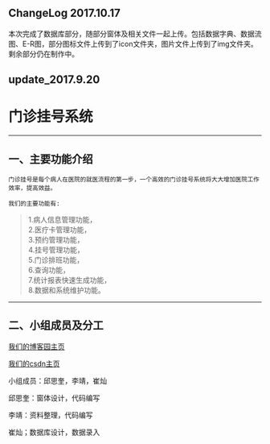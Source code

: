 
## ChangeLog 2017.10.17

   本次完成了数据库部分，随部分窗体及相关文件一起上传。包括数据字典、数据流图、E-R图，部分图标文件上传到了icon文件夹，图片文件上传到了img文件夹。剩余部分仍在制作中。

## update_2017.9.20

门诊挂号系统
===================================

***
## 一、主要功能介绍

    门诊挂号是每个病人在医院的就医流程的第一步，一个高效的门诊挂号系统将大大增加医院工作效率，提高效益。    

    我们的主要功能有:    

>1.病人信息管理功能，  
>2.医疗卡管理功能，  
>3.预约管理功能，  
>4.挂号管理功能，  
>5.门诊排班功能，  
>6.查询功能，   
>7.统计报表快速生成功能，   
>8.数据和系统维护功能。      

***
## 二、小组成员及分工

[我们的博客园主页](https://www.cnblogs.com/qq1353842241)  

[我们的csdn主页](http://my.csdn.net/qsining)  

小组成员：邱思奎，李靖，崔灿  

邱思奎：窗体设计，代码编写  

李靖：资料整理，代码编写  

崔灿；数据库设计，数据录入  
